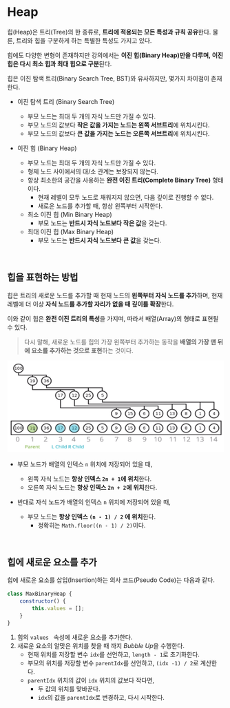 # Heap

힙(Heap)은 트리(Tree)의 한 종류로, **트리에 적용되는 모든 특성과 규칙 공유**한다. 물론, 트리와 힙을 구분하게 하는 특별한 특성도 가지고 있다.

힙에도 다양한 변형이 존재하지만 강의에서는 **이진 힙(Binary Heap)만을 다루며, 이진 힙은 다시 최소 힙과 최대 힙으로 구분**된다.

힙은 이진 탐색 트리(Binary Search Tree, BST)와 유사하지만, 몇가지 차이점이 존재한다.

- 이진 탐색 트리 (Binary Search Tree)
    - 부모 노드는 최대 두 개의 자식 노드만 가질 수 있다.
    - 부모 노드의 값보다 **작은 값을 가지는 노드는 왼쪽 서브트리**에 위치시킨다.
    - 부모 노드의 값보다 **큰 값을 가지는 노드는 오른쪽 서브트리**에 위치시킨다.

- 이진 힙 (Binary Heap)
    - 부모 노드는 최대 두 개의 자식 노드만 가질 수 있다.
    - 형제 노드 사이에서의 대/소 관계는 보장되지 않는다.
    - 항상 최소한의 공간을 사용하는 **완전 이진 트리(Complete Binary Tree)** 형태이다.
        - 현재 레벨이 모두 노드로 채워지지 않으면, 다음 깊이로 진행할 수 없다.
        - 새로운 노드를 추가할 때, 항상 왼쪽부터 시작한다.
    - 최소 이진 힙 (Min Binary Heap)
        - 부모 노드는 **반드시 자식 노드보다 작은 값**을 갖는다.
    - 최대 이진 힙 (Max Binary Heap)
        - 부모 노드는 **반드시 자식 노드보다 큰 값**을 갖는다.

<br>

## 힙을 표현하는 방법

힙은 트리의 새로운 노드를 추가할 때 현재 노드의 **왼쪽부터 자식 노드를 추가**하며, 현재 레벨에 더 이상 **자식 노드를 추가할 자리가 없을 때 깊이를 확장**한다. 

이와 같이 힙은 **완전 이진 트리의 특성**을 가지며, 따라서 배열(Array)의 형태로 표현될 수 있다.

> 다시 말해, 새로운 노드를 힙의 가장 왼쪽부터 추가하는 동작을 **배열의 가장 맨 뒤에 요소를 추가하는 것으로 표현**하는 것이다.

![Heap Representaion](./Heap_Representation.png)

- 부모 노드가 배열의 인덱스 `n` 위치에 저장되어 있을 때,
    - 왼쪽 자식 노드는 **항상 인덱스 `2n + 1`에 위치**한다.
    - 오른쪽 자식 노드는 **항상 인덱스 `2n + 2`에 위치**한다.

- 반대로 자식 노드가 배열의 인덱스 `n` 위치에 저장되어 있을 때,
    - 부모 노드는 **항상 인덱스 `(n - 1) / 2` 에 위치**한다.
        - 정확히는 `Math.floor((n - 1) / 2)`이다.

<br>

## 힙에 새로운 요소를 추가

힙에 새로운 요소를 삽입(Insertion)하는 의사 코드(Pseudo Code)는 다음과 같다.

```javascript
class MaxBinaryHeap {
    constructor() {
        this.values = [];
    }
}
```

1. 힙의 `values ` 속성에 새로운 요소를 추가한다.
2. 새로운 요소의 알맞은 위치를 찾을 때 까지 *Bubble Up*을 수행한다.
    - 현재 위치를 저장할 변수 `idx`를 선언하고, `length - 1`로 초기화한다.
    - 부모의 위치를 저장할 변수 `parentIdx`를 선언하고, `(idx -1) / 2`로 계산한다.
    - `parentIdx` 위치의 값이 `idx` 위치의 값보다 작다면,
        - 두 값의 위치를 맞바꾼다.
        - `idx`의 값을 `parentIdx`로 변경하고, 다시 시작한다.
